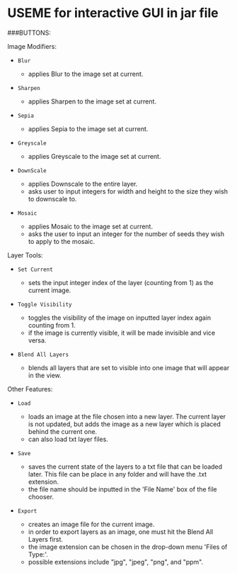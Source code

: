 # USEME for interactive GUI in jar file

###BUTTONS:

Image Modifiers:

* `Blur`
    * applies Blur to the image set at current.

* `Sharpen`
    * applies Sharpen to the image set at current.

* `Sepia`
    * applies Sepia to the image set at current.

* `Greyscale`
    * applies Greyscale to the image set at current.

* `DownScale`
    * applies Downscale to the entire layer.
    * asks user to input integers for width and height to the size they wish to downscale to.

* `Mosaic`
    * applies Mosaic to the image set at current.
    * asks the user to input an integer for the number of seeds they wish to apply to the mosaic.

Layer Tools:

* `Set Current`
    * sets the input integer index of the layer (counting from 1) as the current image.

* `Toggle Visibility`
    * toggles the visibility of the image on inputted layer index again counting from 1.
    * if the image is currently visible, it will be made invisible and vice versa.

* `Blend All Layers`
    * blends all layers that are set to visible into one image that will appear in the view.

Other Features:

* `Load`
    * loads an image at the file chosen into a new layer. The current layer is not updated, but adds
      the image as a new layer which is placed behind the current one.
    * can also load txt layer files.

* `Save`
    * saves the current state of the layers to a txt file that can be loaded later. This file can be
      place in any folder and will have the .txt extension.
    * the file name should be inputted in the 'File Name' box of the file chooser.

* `Export`
    * creates an image file for the current image.
    * in order to export layers as an image, one must hit the Blend All Layers first.
    * the image extension can be chosen in the drop-down menu 'Files of Type:'.
    * possible extensions include "jpg", "jpeg", "png", and "ppm".
  
